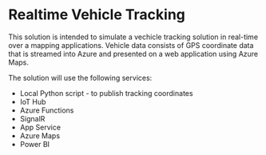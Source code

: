 # Realtime Vehicle Tracking

This solution is intended to simulate a vechicle tracking solution in real-time over a mapping applications.  Vehicle data consists of GPS coordinate data that is streamed into Azure and presented on a web application using Azure Maps.  

The solution will use the following services:
* Local Python script - to publish tracking coordinates
* IoT Hub
* Azure Functions
* SignalR
* App Service
* Azure Maps
* Power BI
